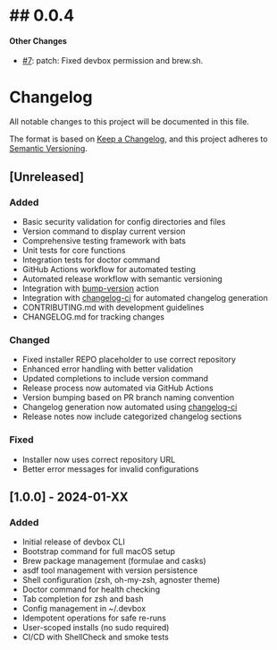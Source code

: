 # ## 0.0.4


#### Other Changes

* [#7](https://github.com/phoenixTW/mac-devbox/pull/7): patch: Fixed devbox permission and brew.sh.


# Changelog

All notable changes to this project will be documented in this file.

The format is based on [Keep a Changelog](https://keepachangelog.com/en/1.0.0/),
and this project adheres to [Semantic Versioning](https://semver.org/spec/v2.0.0.html).

## [Unreleased]

### Added
- Basic security validation for config directories and files
- Version command to display current version
- Comprehensive testing framework with bats
- Unit tests for core functions
- Integration tests for doctor command
- GitHub Actions workflow for automated testing
- Automated release workflow with semantic versioning
- Integration with [bump-version](https://github.com/phoenixTW/bump-version) action
- Integration with [changelog-ci](https://github.com/marketplace/actions/changelog-ci) for automated changelog generation
- CONTRIBUTING.md with development guidelines
- CHANGELOG.md for tracking changes

### Changed
- Fixed installer REPO placeholder to use correct repository
- Enhanced error handling with better validation
- Updated completions to include version command
- Release process now automated via GitHub Actions
- Version bumping based on PR branch naming convention
- Changelog generation now automated using [changelog-ci](https://github.com/marketplace/actions/changelog-ci)
- Release notes now include categorized changelog sections

### Fixed
- Installer now uses correct repository URL
- Better error messages for invalid configurations

## [1.0.0] - 2024-01-XX

### Added
- Initial release of devbox CLI
- Bootstrap command for full macOS setup
- Brew package management (formulae and casks)
- asdf tool management with version persistence
- Shell configuration (zsh, oh-my-zsh, agnoster theme)
- Doctor command for health checking
- Tab completion for zsh and bash
- Config management in ~/.devbox
- Idempotent operations for safe re-runs
- User-scoped installs (no sudo required)
- CI/CD with ShellCheck and smoke tests
